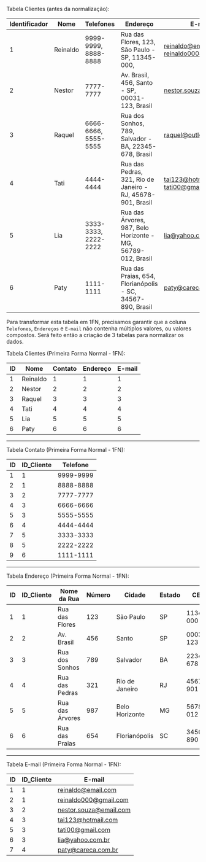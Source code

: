 Tabela Clientes (antes da normalização):

| Identificador | Nome | Telefones | Endereço | E-mail |
|-  |-              |-                      |-                                                              |-
| 1 | Reinaldo      | 9999-9999, 8888-8888  | Rua das Flores, 123, São Paulo - SP, 11345-000,               | reinaldo@email.com, reinaldo000@gmail.com
| 2 | Nestor        | 7777-7777             | Av. Brasil, 456, Santo - SP, 00031-123, Brasil                | nestor.souza@email.com
| 3 | Raquel        | 6666-6666, 5555-5555  | Rua dos Sonhos, 789, Salvador - BA, 22345-678, Brasil         | raquel@outlook.com
| 4 | Tati          | 4444-4444             | Rua das Pedras, 321, Rio de Janeiro - RJ, 45678-901, Brasil   | tai123@hotmail.com, tati00@gmail.com
| 5 | Lia           | 3333-3333, 2222-2222  | Rua das Árvores, 987, Belo Horizonte - MG, 56789-012, Brasil  | lia@yahoo.com.br
| 6 | Paty          | 1111-1111             | Rua das Praias, 654, Florianópolis - SC, 34567-890, Brasil    | paty@careca.com.br

Para transformar esta tabela em 1FN, precisamos garantir que a coluna `Telefones`, `Endereços` e `E-mail`  não contenha múltiplos valores, ou valores compostos. Será feito então a criação de 3 tabelas para normalizar os dados.

Tabela Clientes (Primeira Forma Normal - 1FN):

| ID | Nome | Contato | Endereço | E-mail |
|-  |-              |-                      |-                                                              |-
| 1 | Reinaldo      | 1 |   1   |   1
| 2 | Nestor        | 2 |   2   |   2
| 3 | Raquel        | 3 |   3   |   3
| 4 | Tati          | 4 |   4   |   4
| 5 | Lia           | 5 |   5   |   5
| 6 | Paty          | 6 |   6   |   6
___

Tabela Contato (Primeira Forma Normal - 1FN):

| ID | ID_Cliente | Telefone |
|-  |-              |-                      |
| 1 | 1           | 9999-9999
| 2 | 1           | 8888-8888
| 3 | 2           | 7777-7777
| 4 | 3           | 6666-6666
| 5 | 3           | 5555-5555
| 6 | 4           | 4444-4444
| 7 | 5           | 3333-3333
| 8 | 5           | 2222-2222
| 9 | 6           | 1111-1111
___

Tabela Endereço (Primeira Forma Normal - 1FN):

| ID | ID_Cliente | Nome da Rua | Número | Cidade | Estado | CEP | País |
|-  |-              |-                      |-                                                              |-      |-      |-      |-      |
| 1 | 1           | Rua das Flores | 123 | São Paulo | SP | 11345-000 | Brasil
| 2 | 2           | Av. Brasil | 456 | Santo | SP | 00031-123 | Brasil
| 3 | 3           | Rua dos Sonhos | 789 | Salvador | BA | 22345-678 | Brasil
| 4 | 4           | Rua das Pedras | 321 | Rio de Janeiro | RJ | 45678-901 | Brasil
| 5 | 5           | Rua das Árvores | 987 | Belo Horizonte | MG | 56789-012 | Brasil
| 6 | 6           | Rua das Praias | 654 | Florianópolis | SC | 34567-890 | Brasil
___

Tabela E-mail (Primeira Forma Normal - 1FN):

| ID | ID_Cliente | E-mail |
|-  |-              |-                      |
| 1 | 1           | reinaldo@email.com
| 2 | 1           | reinaldo000@gmail.com
| 3 | 2           | nestor.souza@email.com
| 4 | 3           | tai123@hotmail.com
| 5 | 3           | tati00@gmail.com
| 6 | 3           | lia@yahoo.com.br
| 7 | 4           | paty@careca.com.br